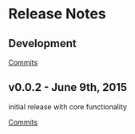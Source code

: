 # Release Notes

## Development

[Commits](https://github.com/jhudson8/smocks/compare/v0.0.2...master)

## v0.0.2 - June 9th, 2015
initial release with core functionality


[Commits](https://github.com/jhudson8/smocks/compare/4e1adec...v0.0.2)
